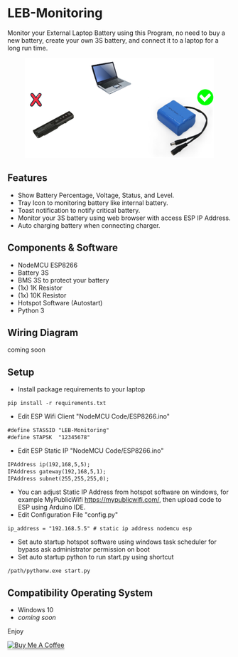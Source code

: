 # LEB-Monitoring
 Monitor your External Laptop Battery using this Program, no need to buy a new battery, create your own 3S battery, and connect it to a laptop for a long run time.


<p align="center">
  <img src="assets/Image-Ilustration.png" />
</p>

## Features
- Show Battery Percentage, Voltage, Status, and Level.
- Tray Icon to monitoring battery like internal battery.
- Toast notification to notify critical battery.
- Monitor your 3S battery using web browser with access ESP IP Address.
- Auto charging battery when connecting charger.

## Components & Software
- NodeMCU ESP8266
- Battery 3S
- BMS 3S to protect your battery
- (1x) 1K Resistor
- (1x) 10K Resistor
- Hotspot Software (Autostart)
- Python 3

## Wiring Diagram
coming soon

## Setup
- Install package requirements to your laptop
```
pip install -r requirements.txt
```
- Edit ESP Wifi Client "NodeMCU Code/ESP8266.ino"
```
#define STASSID "LEB-Monitoring"
#define STAPSK  "12345678"
```
- Edit ESP Static IP "NodeMCU Code/ESP8266.ino"
```
IPAddress ip(192,168,5,5);   
IPAddress gateway(192,168,5,1);   
IPAddress subnet(255,255,255,0);  
```
- You can adjust Static IP Address from hotspot software on windows, for example MyPublicWifi https://mypublicwifi.com/, then upload code to ESP using Arduino IDE.
- Edit Configuration File "config.py"
```
ip_address = "192.168.5.5" # static ip address nodemcu esp
```
- Set auto startup hotspot software using windows task scheduler for bypass ask administrator permission on boot
- Set auto startup python to run start.py using shortcut
```
/path/pythonw.exe start.py
```
## Compatibility Operating System
- Windows 10
- <i>coming soon</i>


Enjoy

<a href="https://www.buymeacoffee.com/habibulilalbaab" target="_blank"><img src="https://www.buymeacoffee.com/assets/img/custom_images/orange_img.png" alt="Buy Me A Coffee" style="height: 41px !important;width: 174px !important;box-shadow: 0px 3px 2px 0px rgba(190, 190, 190, 0.5) !important;-webkit-box-shadow: 0px 3px 2px 0px rgba(190, 190, 190, 0.5) !important;" ></a>

